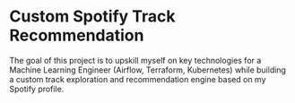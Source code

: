 # Custom Spotify Track Recommendation

The goal of this project is to upskill myself on key technologies for a Machine Learning Engineer (Airflow, Terraform, Kubernetes) while building a custom track exploration and recommendation engine based on my Spotify profile.
